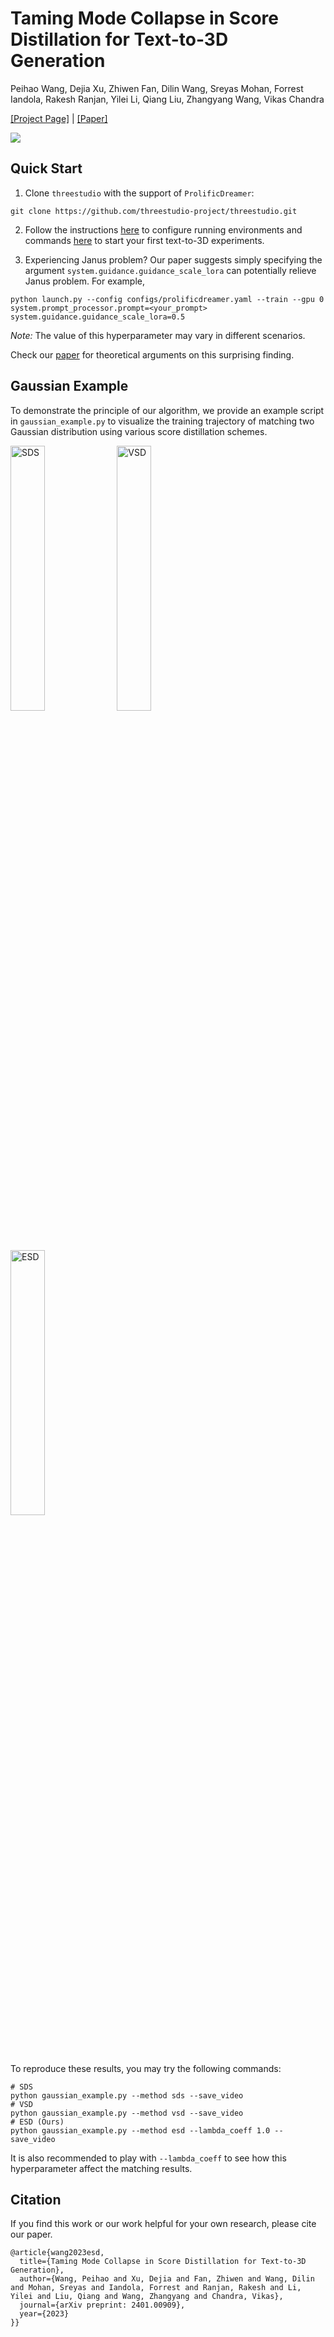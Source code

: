 # Taming Mode Collapse in Score Distillation for Text-to-3D Generation

Peihao Wang, Dejia Xu, Zhiwen Fan, Dilin Wang, Sreyas Mohan, Forrest Iandola, Rakesh Ranjan, Yilei Li, Qiang Liu, Zhangyang Wang, Vikas Chandra

[[Project Page]](https://vita-group.github.io/3D-Mode-Collapse/) | [[Paper]](https://arxiv.org/abs/2401.00909)

![](teaser.gif)

## Quick Start

1. Clone `threestudio` with the support of `ProlificDreamer`:
```
git clone https://github.com/threestudio-project/threestudio.git
```

2. Follow the instructions [here](https://github.com/threestudio-project/threestudio?tab=readme-ov-file#installation) to configure running environments and commands [here](https://github.com/threestudio-project/threestudio?tab=readme-ov-file#supported-models) to start your first text-to-3D experiments.

3. Experiencing Janus problem? Our paper suggests simply specifying the argument `system.guidance.guidance_scale_lora` can potentially relieve Janus problem. For example,
```
python launch.py --config configs/prolificdreamer.yaml --train --gpu 0
system.prompt_processor.prompt=<your_prompt> system.guidance.guidance_scale_lora=0.5
```

*Note:* The value of this hyperparameter may vary in different scenarios.

Check our [paper](https://arxiv.org/abs/2401.00909) for theoretical arguments on this surprising finding.

## Gaussian Example

To demonstrate the principle of our algorithm, we provide an example script in `gaussian_example.py` to visualize the training trajectory of matching two Gaussian distribution using various score distillation schemes.

<img src="materials/trajectory_sds.gif" alt="SDS" width="33%"/> <img src="materials/trajectory_vsd.gif" alt="VSD" width="33%"/> <img src="materials/trajectory_esd.gif" alt="ESD" width="33%"/>

To reproduce these results, you may try the following commands:

```
# SDS
python gaussian_example.py --method sds --save_video
# VSD
python gaussian_example.py --method vsd --save_video
# ESD (Ours)
python gaussian_example.py --method esd --lambda_coeff 1.0 --save_video
```

It is also recommended to play with `--lambda_coeff` to see how this hyperparameter affect the matching results.

## Citation

If you find this work or our work helpful for your own research, please cite our paper.

```
@article{wang2023esd,
  title={Taming Mode Collapse in Score Distillation for Text-to-3D Generation},
  author={Wang, Peihao and Xu, Dejia and Fan, Zhiwen and Wang, Dilin and Mohan, Sreyas and Iandola, Forrest and Ranjan, Rakesh and Li, Yilei and Liu, Qiang and Wang, Zhangyang and Chandra, Vikas},
  journal={arXiv preprint: 2401.00909},
  year={2023}
}}
```
